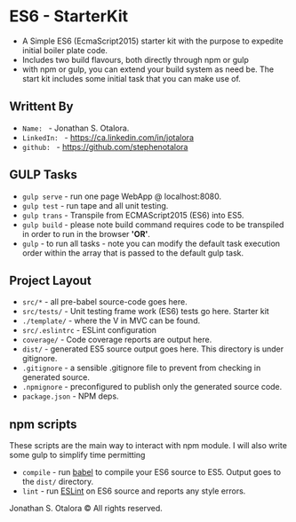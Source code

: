 # ES6 - StarterKit

- A Simple ES6 (EcmaScript2015) starter kit with the purpose to expedite initial boiler plate code. 
- Includes two build flavours, both directly through npm or gulp
- with npm or gulp, you can extend your build system as need be. The start kit includes some initial task that you can make use of.

## Writtent By

- `Name: ` - Jonathan S. Otalora.
- `LinkedIn: ` - https://ca.linkedin.com/in/jotalora
- `github: ` - https://github.com/stephenotalora

## GULP Tasks

- `gulp serve`  - run one page WebApp @ localhost:8080.
- `gulp test`   - run tape and all unit testing.
- `gulp trans`  - Transpile from ECMAScript2015 (ES6) into ES5.
- `gulp build`  - please note build command requires code to be transpiled in order to run in the browser **'OR'**.
- `gulp` - to run all tasks - note you can modify the default task execution order within the array that is passed to the default gulp task.

## Project Layout

- `src/*` - all pre-babel source-code goes here.
- `src/tests/` - Unit testing frame work (ES6) tests go here. Starter kit 
- `./template/` - where the V in MVC can be found. 
- `src/.eslintrc` - ESLint configuration
- `coverage/` - Code coverage reports are output here.
- `dist/` - generated ES5 source output goes here. This directory is under gitignore.
- `.gitignore` - a sensible .gitignore file to prevent from checking in generated source.
- `.npmignore` - preconfigured to publish only the generated source code.
- `package.json` - NPM deps. 

## npm scripts 

These scripts are the main way to interact with npm module. I will also write some gulp to simplify time permitting

- `compile` - run [babel](https://babeljs.io/) to compile your ES6 source to ES5. Output goes to the `dist/` directory.
- `lint` - run [ESLint](http://eslint.org/) on ES6 source and reports any style errors.

Jonathan S. Otalora © All rights reserved.